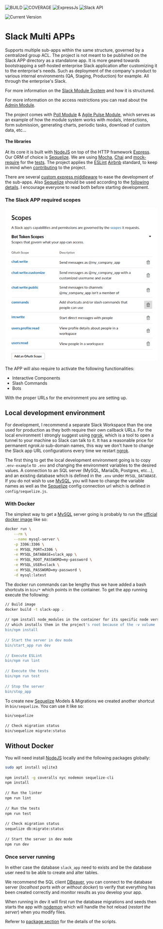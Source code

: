 ![BUILD](https://img.shields.io/github/workflow/status/Bwen/slack-multi-app/Continuous%20Integration/master?style=for-the-badge&logo=github)
![COVERAGE](https://img.shields.io/coveralls/github/Bwen/slack-multi-app/master?style=for-the-badge&logo=coveralls)
![ExpressJs](https://img.shields.io/github/package-json/dependency-version/Bwen/slack-multi-app/express?style=for-the-badge)
![Slack API](https://img.shields.io/github/package-json/dependency-version/Bwen/slack-multi-app/@slack/web-api?style=for-the-badge&logo=slack)


![Current Version](https://img.shields.io/github/package-json/version/Bwen/slack-multi-app?style=for-the-badge)

# Slack Multi APPs
Supports multiple sub-apps within the same structure,
governed by a centralized group ACL. The project is not meant to be published on the Slack APP 
directory as a standalone app. It is more geared towards bootstrapping a self-hosted enterprise
Slack application after customizing it to the enterprise's needs. Such as deployment of the company's
product to various internal environments (QA, Staging, Production) for example. All through the
enterprise's Slack.

For more information on the [Slack Module System](./src/slack-modules/README.md) and how it is structured.

For more information on the access restrictions you can read about the [Admin Module](./src/slack-modules/admin/README.md).

The project comes with [Poll Module](./src/slack-modules/poll/README.md)
& [Agile Pulse Module](./src/slack-modules/agile/pulse/README.md), which serves as
an example of how the module system works with modals, 
interactions, form submission, generating charts, periodic tasks, download of custom data, etc...

#### The libraries
At its core it is built with [NodeJS](https://nodejs.org/) on top of the HTTP framework [Express](https://expressjs.com/).
Our ORM of choice is [Sequelize](https://sequelize.org/).
We are using [Mocha](https://mochajs.org/), [Chai](https://www.chaijs.com/) 
and [mock-require](https://github.com/boblauer/mock-require) for the [tests](./test/README.md).
The project applies the [ESLint](https://eslint.org/) 
[Airbnb](https://github.com/airbnb/javascript) standard, 
to keep in mind when [contributing](./CONTRIBUTING.md) to the project.

There are several [custom express middleware](./src/middlewares/README.md) to ease the development
of the sub-apps. Also [Sequelize](https://sequelize.org/) should be used according to 
the [following details](./sequelize/README.md). 
I encourage everyone to read both before starting development.

### The Slack APP required scopes
![Slack Scopes](.github/images/slack-scopes.png)

The APP will also require to activate the following functionalities:
- Interactive Components
- Slash Commands
- Bots

With the proper URLs for the environment you are setting up.

## Local development environment
For development, I recommend a separate Slack Workspace than the one used for production as they
both require their own callback URLs. For the local environment I strongly suggest using 
[ngrok](https://ngrok.com/), which is a tool to open a tunnel to your machine so Slack can talk to it. 
It has a reasonable price for permanent _ngrok.io_ sub-domain names, this way we don't have to change
the Slack app URL configurations every time we restart [ngrok](https://ngrok.com/).

The first thing to get the local development environment going is to copy `.env-example` 
to `.env` and changing the environment variables to the desired values. A connection to
an SQL server (MySQL, MariaDb, Postgres, etc...), and an existing database which is defined
in the `.env` under `MYSQL_DATABASE`. If you do not wish to use [MySQL](https://www.mysql.com/),
you will have to change the variable names as well as the [Sequelize](https://sequelize.org/)
config connection url which is defined in `config/sequelize.js`.

### With Docker
The simplest way to get a [MySQL](https://www.mysql.com/) server going is probably to run
the [official docker image](https://hub.docker.com/_/mysql) like so:
```bash
docker run \
    --rm \
    --name mysql-server \
    -p 3306:3306 \
    -e MYSQL_PORT=3306 \
    -e MYSQL_DATABASE=slack_app \
    -e MYSQL_ROOT_PASSWORD=my-password \
    -e MYSQL_USER=slack \
    -e MYSQL_PASSWORD=my-password \
    -d mysql:latest
```

The docker run commands can be lengthy thus we have added a bash shortcuts in `bin/*` which
points in the container. To get the app running execute the following:
```bash
// Build image
docker build -t slack-app .

// npm install node_modules in the container for its specific node version 
// which installs them in the project's root because of the -v volume
bin/npm install

// Start the server in dev mode
bin/start_app run dev

// Execute ESLint
bin/npm run lint

// Execute the tests
bin/npm run test

// Stop the server
bin/stop_app
```

To create new [Sequelize](https://sequelize.org/) Models & Migrations we created another shortcut in `bin/sequelize`.
You can use it like so:
```bash
bin/sequelize 

// Check migration status
bin/sequelize migrate:status
```

## Without Docker
You will need install [NodeJS](https://nodejs.org/) locally and the following packages globally:
```bash
sudo apt install sqlite3

npm install -g coveralls nyc nodemon sequelize-cli
npm install

// Run the linter
npm run lint

// Run the tests
npm run test

// Check migration status
sequelize db:migrate:status

// Start the server in dev mode
npm run dev
```

### Once server running
In either case the database `slack_app` need to exists and be the database user need to be able to create and alter tables.

We recommend the SQL client [DBeaver](https://dbeaver.io/), you can connect to the database server
(_localhost ports with or without docker_) to verify that everything has been created correctly 
and monitor results as you develop your app.

When running in dev it will first run the database migrations and seeds then starts the app
with [nodemon](https://nodemon.io/) which will handle the hot reload (_restart the server_) when you modify files.

Referer to [package section](./package.json) for the details of the scripts.
